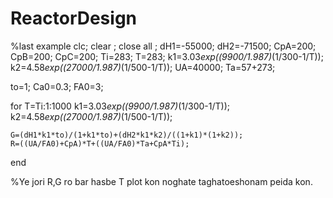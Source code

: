 # ReactorDesign
%last example
clc;
clear ;
close all ;
dH1=-55000;
dH2=-71500;
CpA=200;
CpB=200;
CpC=200;
Ti=283;
T=283;
k1=3.03*exp((9900/1.987)*(1/300-1/T));
k2=4.58*exp((27000/1.987)*(1/500-1/T));
UA=40000;
Ta=57+273;

to=1;
Ca0=0.3;
FA0=3;

for T=Ti:1:1000
     k1=3.03*exp((9900/1.987)*(1/300-1/T));
     k2=4.58*exp((27000/1.987)*(1/500-1/T));
     
    G=(dH1*k1*to)/(1+k1*to)+(dH2*k1*k2)/((1+k1)*(1+k2));
    R=((UA/FA0)+CpA)*T+((UA/FA0)*Ta+CpA*Ti);
 
end

%Ye jori  R,G ro bar hasbe T plot kon noghate taghatoeshonam peida kon.
